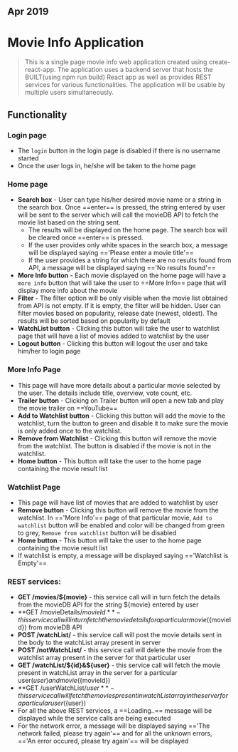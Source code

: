 ## Apr 2019

# Movie Info Application

>This is a single page movie info web application created using create-react-app. The application uses a backend server that hosts the BUILT(using npm run build) React app as well as provides REST services for various functionalities. The application will be usable by multiple users simultaneously.

## Functionality
### Login page
  * The `login` button in the login page is disabled if there is no username started 
  * Once the user logs in, he/she will be taken to the home page
### Home page 
  * **Search box** - User can type his/her desired movie name or a string in the search box. Once ==enter== is pressed, the string entered by user will be sent to the server which will call the movieDB API to fetch the movie list based on the string sent. 
    * The results will be displayed on the home page. The search box will be cleared once ==enter== is pressed.
    * If the user provides only white spaces in the search box, a message will be displayed saying =='Please enter a movie title'==
    * If the user provides a string for which there are no results found from API, a message will be displayed saying =='No results found'==
  * **More Info button** - Each movie displayed on the home page will have a `more info` button that will take the user to ==More Info== page that will display more info about the movie
  * **Filter** - The filter option will be only visible when the movie list obtained from API is not empty. If it is empty, the filter will be hidden. User can filter movies based on popularity, release date (newest, oldest). The results will be sorted based on popularity by default
  * **WatchList button** - Clicking this button will take the user to watchlist page that will have a list of movies added to watchlist by the user
  * **Logout button** - Clicking this button will logout the user and take him/her to login page
### More Info Page
  * This page will have more details about a particular movie selected by the user. The details include title, overview, vote count, etc.
  * **Trailer button** - Clicking on Trailer button will open a new tab and play the movie trailer on ==YouTube==
  * **Add to Watchlist button** - Clicking this button will add the movie to the watchlist, turn the button to green and disable it to make sure the movie is only added once to the watchlist.
  * **Remove from Watchlist** - Clicking this button will remove the movie from the watchlist. The button is disabled if the movie is not in the watchlist.
  * **Home button** - This button will take the user to the home page containing the movie result list
### Watchlist Page
  * This page will have list of movies that are added to watchlist by user
  * **Remove button** - Clicking this button will remove the movie from the watchlist. In =='More Info'== page of that particular movie, `Add to watchlist` button will be enabled and color will be changed from green to grey, `Remove from watchlist` button will be disabled
  * **Home button** - This button will take the user to the home page containing the movie result list
  * If watchlist is empty, a message will be displayed saying =='Watchlist is Empty'==
 
### REST services:
  * **GET /movies/${movie}** - this service call will in turn fetch the details from the movieDB API for the string ${movie} entered by user
  * **GET /movieDetails/${movieId}** - this service call will in turn fetch the movie details for a particular movie(${movieId}) from movieDB API
  * **POST /watchList/** - this service call will post the movie details sent in the body to the watchList array present in server
  * **POST /notWatchList/** - this service call will delete the movie from the watchlist array present in the server for that particular user
  * **GET /watchList/${id}&${user}** - this service call will fetch the movie present in watchList array in the server for a particular user(${user}) and movie(${movieId})
  * **GET /userWatchList/${user}** - this service call will fetch the movies present in watchList array in the server for a particular user(${user})
  * For all the above REST services, a ==Loading..== message will be displayed while the service calls are being executed
  * For the network error, a message will be displayed saying =='The network failed, please try again'== and for all the unknown errors, =='An error occured, please try again'== will be displayed
  
